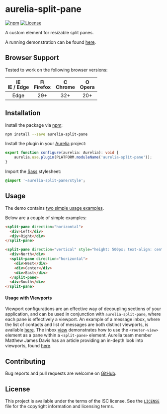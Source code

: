 # aurelia-split-pane

[![npm](https://img.shields.io/npm/v/aurelia-split-pane.svg)][npm] [![License](https://img.shields.io/github/license/michaelbull/aurelia-split-pane.svg)](LICENSE)

A custom element for resizable split panes.

A running demonstration can be found [here][demo].

## Browser Support

Tested to work on the following browser versions:

| <img src="https://cdnjs.cloudflare.com/ajax/libs/browser-logos/45.3.0/edge/edge.svg" alt="IE / Edge" width="16px" height="16px" /><br />IE / Edge | <img src="https://cdnjs.cloudflare.com/ajax/libs/browser-logos/45.3.0/firefox/firefox.svg" alt="Firefox" width="16px" height="16px" /><br />Firefox | <img src="https://cdnjs.cloudflare.com/ajax/libs/browser-logos/45.3.0/chrome/chrome.svg" alt="Chrome" width="16px" height="16px" /><br />Chrome | <img src="https://cdnjs.cloudflare.com/ajax/libs/browser-logos/45.3.0/opera/opera.svg" alt="Opera" width="16px" height="16px" /><br />Opera |
|:----:|:---:|:---:|:---:|
| Edge | 29+ | 32+ | 20+ |

## Installation

Install the package via [npm][npm]:

```bash
npm install --save aurelia-split-pane
```

Install the plugin in your [Aurelia][aurelia] project:

```typescript
export function configure(aurelia: Aurelia): void {
    aurelia.use.plugin(PLATFORM.moduleName('aurelia-split-pane'));
}
```

Import the [Sass][sass] stylesheet:

```sass
@import '~aurelia-split-pane/style';
```

## Usage

The demo contains [two simple usage examples][examples].

Below are a couple of simple examples:

```html
<split-pane direction="horizontal">
  <div>Left</div>
  <div>Right</div>
</split-pane>
```

```html
<split-pane direction="vertical" style="height: 500px; text-align: center;">
  <div>North</div>
  <split-pane direction="horizontal">
    <div>West</div>
    <div>Center</div>
    <div>East</div>
  </split-pane>
  <div>South</div>
</split-pane>
```

#### Usage with Viewports

Viewport configurations are an effective way of decoupling sections of your application, and can be used in conjunction
with `aurelia-split-pane`, where each pane is effectively a viewport. An example of a message inbox, where the list of
contacts and list of messages are both distinct viewports, is available [here][inbox]. The inbox [view][inbox-view]
demonstrates how to use the `<router-view>` element as a pane within a `<split-pane>` element. Aurelia team member
Matthew James Davis has an article providing an in-depth look into viewports, found [here][master-detail].

## Contributing

Bug reports and pull requests are welcome on [GitHub][github].

## License

This project is available under the terms of the ISC license. See the
[`LICENSE`](LICENSE) file for the copyright information and licensing terms.

[demo]: https://michaelbull.github.io/aurelia-split-pane/
[npm]: https://www.npmjs.com/package/aurelia-split-pane
[aurelia]: http://aurelia.io/
[sass]: http://sass-lang.com/
[examples]: https://github.com/michaelbull/aurelia-split-pane/blob/master/example/pages/example/index.html#L28
[github]: https://github.com/michaelbull/aurelia-split-pane
[inbox]: https://michaelbull.github.io/aurelia-split-pane/#/inbox
[inbox-view]: https://github.com/michaelbull/aurelia-split-pane/blob/master/example/pages/inbox/index.html#L7
[master-detail]: http://davismj.me/blog/master-detail/
